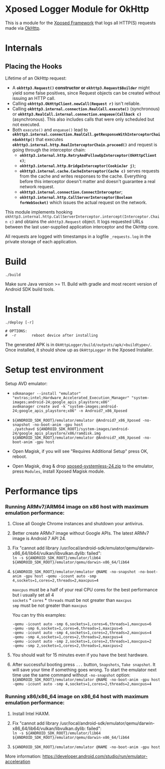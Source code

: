 # Xposed Logger Module for OkHttp
This is a module for the [Xposed Framework](https://xposed.info) that logs all HTTP(S) requests made via [OkHttp](https://square.github.io/okhttp/).

# Internals

## Placing the Hooks

Lifetime of an OkHttp request:

 *  A **`okhttp3.Request()` constructor or `okhttp3.Request$Builder`** might yield some false positives, since Request objects can be created without issuing an HTTP call.
 *  Calling **`okhttp3.OkHttpClient.newCall(Request r)`** isn't reliable.
 *  Calling **`okhttp3.internal.connection.RealCall.execute()`** (synchronous) or **`okhttp3.RealCall.internal.connection.enqueue(Callback c)`** (asynchronous). This also includes calls that were only scheduled but not executed.
 *  Both `execute()` and `enqueue()` lead to **`okhttp3.internal.connection.RealCall.getResponseWithInterceptorChain$okhttp()`** that executes **`okhttp3.internal.http.RealInterceptorChain.proceed()`** and request is going through the interceptor chain:
    *  **`okhttp3.internal.http.RetryAndFollowUpInterceptor(OkHttpClient c)`**;
    *  **`okhttp3.internal.http.BridgeInterceptor(CookieJar j)`**;
    *  **`okhttp3.internal.cache.CacheInterceptor(Cache c)`** serves requests from the cache and writes responses to the cache. Everything before this interceptor doesn't matter and doesn't guarantee a real network request.
    *  **`okhttp3.internal.connection.ConnectInterceptor`**;
    *  **`okhttp3.internal.http.CallServerInterceptor(Boolean forWebSocket)`** which issues the actual request on the network.

This module implements hooking `okhttp3.internal.http.CallServerInterceptor.intercept(Interceptor.Chain c)` and obtains the `okhttp3.Request` object. It logs requested URLs between the last user-supplied application interceptor and the OkHttp core.

All requests are logged with timestamps in a logfile `_requests.log` in the private storage of each application.

# Build

```
./build
```

Make sure Java version >= 11. Build with gradle and most recent version of Android SDK build tools.

# Install

```
./deploy [-r]

# OPTIONS:
#  -r 		reboot device after installing
```

The generated APK is in `OkHttpLogger/build/outputs/apk/<buildtype>/`. Once installed, it should show up as `OkHttpLogger` in the Xposed Installer.

# Setup test environment

Setup AVD emulator:

* ```
  sdkmanager --install "emulator" "extras;intel;Hardware_Accelerated_Execution_Manager" "system-images;android-24;google_apis_playstore;x86"
  avdmanager create avd -k "system-images;android-24;google_apis_playstore;x86" -n Android7_x86_Xposed
  ```

* ```
  ${ANDROID_SDK_ROOT}/emulator/emulator @Android7_x86_Xposed -no-snapshot -no-boot-anim -gpu host
  ./patchavd ${ANDROID_SDK_ROOT}/system-images/android-24/google_apis_playstore/x86/ramdisk.img
  ${ANDROID_SDK_ROOT}/emulator/emulator @Android7_x86_Xposed -no-boot-anim -gpu host
  ```

* Open Magisk, if you will see "Requires Additional Setup" press OK, reboot.

* Open Magisk, drag & drop [xposed-systemless-24.zip](https://github.com/vadimszzz/xposed-systemless/releases/tag/v90) to the emulator, press `Modules`, install Xposed Magisk module.

# Performance tips

### Running ARMv7/ARM64 image on x86 host with maximum emulation performance:

1. Close all Google Chrome instances and shutdown your antivirus.

2. Better create ARMv7 image without Google APIs. The latest ARMv7 image is Android 7 API 24.

3. Fix "cannot add library /usr/local/android-sdk/emulator/qemu/darwin-x86_64/lib64/vulkan/libvulkan.dylib: failed":  
   `ln -s ${ANDROID_SDK_ROOT}/emulator/lib64 ${ANDROID_SDK_ROOT}/emulator/qemu/darwin-x86_64/lib64`

4. `${ANDROID_SDK_ROOT}/emulator/emulator @NAME -no-snapshot -no-boot-anim -gpu host -qemu -icount auto -smp 4,sockets=1,cores=2,threads=2,maxcpus=4`  

   `maxcpus` must be a half of your real CPU cores for the best performance but i usually set all 4  
   `sockets` * `cores` * `threads` must be not greater than `maxcpus`  
   `smp` must be not greater than `maxcpus`  

   You can try this examples:  

   `-qemu -icount auto -smp 6,sockets=1,cores=6,threads=1,maxcpus=6`  
   `-qemu -smp 6,sockets=1,cores=6,threads=1,maxcpus=6`  
   `-qemu -icount auto -smp 4,sockets=1,cores=2,threads=2,maxcpus=4`  
   `-qemu -smp 4,sockets=1,cores=2,threads=2,maxcpus=4`  
   `-qemu -icount auto -smp 2,sockets=1,cores=2,threads=1,maxcpus=2`  
   `-qemu -smp 2,sockets=1,cores=2,threads=1,maxcpus=2`  

5. You should wait for 15 minutes even if you have the best hardware.

6. After successful booting press `...` button, `Snapshots`, `Take snapshot`. It will save your time if something goes wrong.
   To start the emulator next time use the same command without `-no-snapshot` option:  
   `${ANDROID_SDK_ROOT}/emulator/emulator @NAME -no-boot-anim -gpu host -qemu -icount auto -smp 4,sockets=1,cores=2,threads=2,maxcpus=4`  


### Running x86/x86_64 image on x86_64 host with maximum emulation performance:

1. Install Intel HAXM.

2. Fix "cannot add library /usr/local/android-sdk/emulator/qemu/darwin-x86_64/lib64/vulkan/libvulkan.dylib: failed":  
   `ln -s ${ANDROID_SDK_ROOT}/emulator/lib64 ${ANDROID_SDK_ROOT}/emulator/qemu/darwin-x86_64/lib64`

3. `${ANDROID_SDK_ROOT}/emulator/emulator @NAME -no-boot-anim -gpu host`

More information: https://developer.android.com/studio/run/emulator-acceleration

